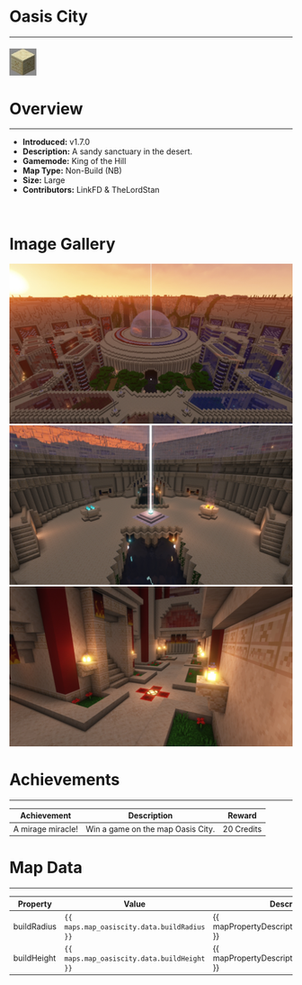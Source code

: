 # Oasis City

---

#### ![oasiscityicon](../assets/icons/maps/oasis-city-icon.jpg)

# Overview

---

- **Introduced:** v1.7.0
- **Description:** A sandy sanctuary in the desert.
- **Gamemode:** King of the Hill
- **Map Type:** Non-Build (NB)
- **Size:** Large
- **Contributors:** LinkFD & TheLordStan

<br />

# Image Gallery

![Oasis City - Overview](../assets/maps/oasis/oasiscity-overview.jpg)
![Oasis City - Beacon](../assets/maps/oasis/oasiscity-beacon.jpg)
![Oasis City - Spawn](../assets/maps/oasis/oasiscity-spawn.jpg)

# Achievements

---

| Achievement       | Description                       | Reward     |
| ----------------- | --------------------------------- | ---------- |
| A mirage miracle! | Win a game on the map Oasis City. | 20 Credits |

# Map Data

---

| Property    | Value                                       | Description                                    |
| ----------- | ------------------------------------------- | ---------------------------------------------- |
| buildRadius | `{{ maps.map_oasiscity.data.buildRadius }}` | {{ mapPropertyDescriptions.buildRadius.koth }} |
| buildHeight | `{{ maps.map_oasiscity.data.buildHeight }}` | {{ mapPropertyDescriptions.buildHeight.koth }} |
